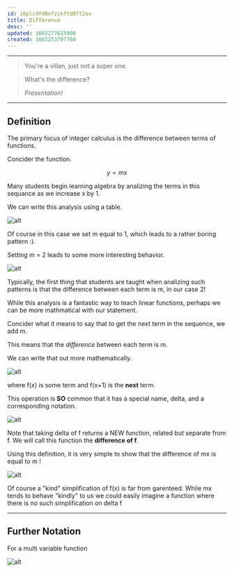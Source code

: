 ```yaml
---
id: i0plcdfd8ofzikftd07t2ex
title: Difference
desc: ''
updated: 1665277615908
created: 1665253797760
---
```


___

> You're a villan, just not a super one.

> What's the difference?

> *Presentation!*

___

## Definition

The primary focus of integer calculus is the difference between terms of functions.

Concider the function.

$$y = mx$$

Many students begin learning algebra by analizing the terms in this sequance as we increase x by 1.

We can write this analysis using a table.

![alt](../assets/images/table_example.svg)

Of course in this case we set m equal to 1, which leads to a rather boring pattern :).

Setting m = 2 leads to some more interesting behavior.

![alt](../assets/images/2x_table.svg)

Typically, the first thing that students are taught when analizing such patterns is that the difference between each term is m, in our case 2! 

While this analysis is a fantastic way to teach linear functions, perhaps we can be more mathmatical with our statement. 

Concider what it means to say that to get the next term in the sequence, we add m.

This means that the *difference* between each term is m.

We can write that out more mathematically.

![alt](../assets/images/mx_difference.svg)

where f(x) is some term and f(x+1) is the **next** term.

This operation is **SO** common that it has a special name, delta, and a corresponding notation.

![alt](../assets/images/delta_of_f.svg)

Note that taking delta of f returns a NEW function, related but separate from f. We will call this function the **difference of f**.

Using this definition, it is very simple to show that the difference of mx is equal to m !

![alt](../assets/images/linear_diff_proof.svg)

Of course a "kind" simplification of f(x) is far from garenteed. While mx tends to behave "kindly" to us we could easily imagine a function where there is no such simplification on delta f

___

## Further Notation

For a multi variable function

![alt](../assets/images/multi_variable_difference.svg)

